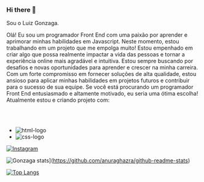 ### Hi there 👋


Sou o Luiz Gonzaga. 
<br> 

Olá! Eu sou um programador Front End com uma paixão por aprender e aprimorar minhas habilidades em Javascript. Neste momento, estou trabalhando em um projeto que me empolga muito! Estou empenhado em criar algo que possa realmente impactar a vida das pessoas e tornar a experiência online mais agradável e intuitiva. Estou sempre buscando por desafios e novas oportunidades para aprender e crescer na minha carreira. Com um forte compromisso em fornecer soluções de alta qualidade, estou ansioso para aplicar minhas habilidades em projetos futuros e contribuir para o sucesso de sua equipe. Se você está procurando um programador Front End entusiasmado e altamente motivado, eu seria uma ótima escolha! Atualmente estou e criando projeto com:
 
<br>
<br>

- <img src= "https://img.shields.io/badge/HTML5-E34F26?style=for-the-badge&logo=html5&logoColor=white" alt= "html-logo" />

- <img src="https://img.shields.io/badge/CSS3-1572B6?style=for-the-badge&logo=css3&logoColor=white" alt= "css-logo" />

<a href="https://www.instagram.com/[meu_insta](https://instagram.com/luiz.gonzaga.7140?igshid=ZDdkNTZiNTM=)/"><img src="https://img.shields.io/badge/Instagram-E4405F?style=for-the-badge&logo=instagram&logoColor=white" alt="Instagram"></a>

![Gonzaga stats](https://github-readme-stats.vercel.app/api?username=luizgonzaga12)](https://github.com/anuraghazra/github-readme-stats)


[![Top Langs](https://github-readme-stats.vercel.app/api/top-langs/?username=luizgonzaga12)](https://github.com/anuraghazra/github-readme-stats)
